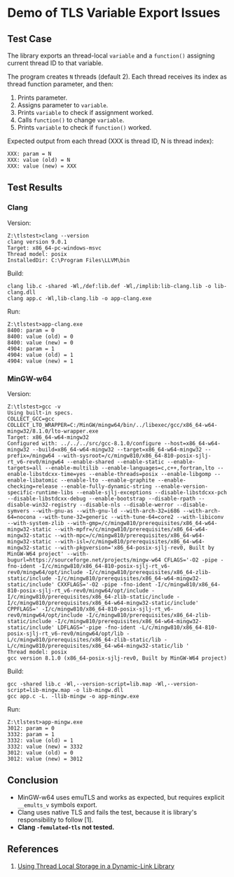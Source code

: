 # Demo of TLS Variable Export Issues

## Test Case

The library exports an thread-local `variable`
and a `function()` assigning current thread ID to that variable.

The program creates `N` threads (default 2). Each thread receives its index
as thread function parameter, and then:

1. Prints parameter.
1. Assigns parameter to `variable`.
1. Prints `variable` to check if assignment worked.
1. Calls `function()` to change `variable`.
1. Prints `variable` to check if `function()` worked.

Expected output from each thread (XXX is thread ID, N is thread index):

```
XXX: param = N
XXX: value (old) = N
XXX: value (new) = XXX
```

## Test Results

### Clang

Version:

```
Z:\tlstest>clang --version
clang version 9.0.1
Target: x86_64-pc-windows-msvc
Thread model: posix
InstalledDir: C:\Program Files\LLVM\bin
```

Build:

```
clang lib.c -shared -Wl,/def:lib.def -Wl,/implib:lib-clang.lib -o lib-clang.dll
clang app.c -Wl,lib-clang.lib -o app-clang.exe
```

Run:

```
Z:\tlstest>app-clang.exe
8400: param = 0
8400: value (old) = 0
8400: value (new) = 0
4904: param = 1
4904: value (old) = 1
4904: value (new) = 1
```

### MinGW-w64

Version:

```
Z:\tlstest>gcc -v
Using built-in specs.
COLLECT_GCC=gcc
COLLECT_LTO_WRAPPER=C:/MinGW/mingw64/bin/../libexec/gcc/x86_64-w64-mingw32/8.1.0/lto-wrapper.exe
Target: x86_64-w64-mingw32
Configured with: ../../../src/gcc-8.1.0/configure --host=x86_64-w64-mingw32 --build=x86_64-w64-mingw32 --target=x86_64-w64-mingw32 --prefix=/mingw64 --with-sysroot=/c/mingw810/x86_64-810-posix-sjlj-rt_v6-rev0/mingw64 --enable-shared --enable-static --enable-targets=all --enable-multilib --enable-languages=c,c++,fortran,lto --enable-libstdcxx-time=yes --enable-threads=posix --enable-libgomp --enable-libatomic --enable-lto --enable-graphite --enable-checking=release --enable-fully-dynamic-string --enable-version-specific-runtime-libs --enable-sjlj-exceptions --disable-libstdcxx-pch --disable-libstdcxx-debug --enable-bootstrap --disable-rpath --disable-win32-registry --disable-nls --disable-werror --disable-symvers --with-gnu-as --with-gnu-ld --with-arch-32=i686 --with-arch-64=nocona --with-tune-32=generic --with-tune-64=core2 --with-libiconv --with-system-zlib --with-gmp=/c/mingw810/prerequisites/x86_64-w64-mingw32-static --with-mpfr=/c/mingw810/prerequisites/x86_64-w64-mingw32-static --with-mpc=/c/mingw810/prerequisites/x86_64-w64-mingw32-static --with-isl=/c/mingw810/prerequisites/x86_64-w64-mingw32-static --with-pkgversion='x86_64-posix-sjlj-rev0, Built by MinGW-W64 project' --with-bugurl=https://sourceforge.net/projects/mingw-w64 CFLAGS='-O2 -pipe -fno-ident -I/c/mingw810/x86_64-810-posix-sjlj-rt_v6-rev0/mingw64/opt/include -I/c/mingw810/prerequisites/x86_64-zlib-static/include -I/c/mingw810/prerequisites/x86_64-w64-mingw32-static/include' CXXFLAGS='-O2 -pipe -fno-ident -I/c/mingw810/x86_64-810-posix-sjlj-rt_v6-rev0/mingw64/opt/include -I/c/mingw810/prerequisites/x86_64-zlib-static/include -I/c/mingw810/prerequisites/x86_64-w64-mingw32-static/include' CPPFLAGS=' -I/c/mingw810/x86_64-810-posix-sjlj-rt_v6-rev0/mingw64/opt/include -I/c/mingw810/prerequisites/x86_64-zlib-static/include -I/c/mingw810/prerequisites/x86_64-w64-mingw32-static/include' LDFLAGS='-pipe -fno-ident -L/c/mingw810/x86_64-810-posix-sjlj-rt_v6-rev0/mingw64/opt/lib -L/c/mingw810/prerequisites/x86_64-zlib-static/lib -L/c/mingw810/prerequisites/x86_64-w64-mingw32-static/lib '
Thread model: posix
gcc version 8.1.0 (x86_64-posix-sjlj-rev0, Built by MinGW-W64 project)
```

Build:

```
gcc -shared lib.c -Wl,--version-script=lib.map -Wl,--version-script=lib-mingw.map -o lib-mingw.dll
gcc app.c -L. -llib-mingw -o app-mingw.exe
```

Run:

```
Z:\tlstest>app-mingw.exe
3012: param = 0
3332: param = 1
3332: value (old) = 1
3332: value (new) = 3332
3012: value (old) = 0
3012: value (new) = 3012
```

## Conclusion

* MinGW-w64 uses emuTLS and works as expected,
  but requires explicit `__emults_v` symbols export.
* Clang uses native TLS and fails the test,
  because it is library's responsibility to follow [1].
* **Clang `-femulated-tls` not tested.**

## References

1. [Using Thread Local Storage in a Dynamic-Link Library](https://docs.microsoft.com/en-us/windows/win32/dlls/using-thread-local-storage-in-a-dynamic-link-library)

